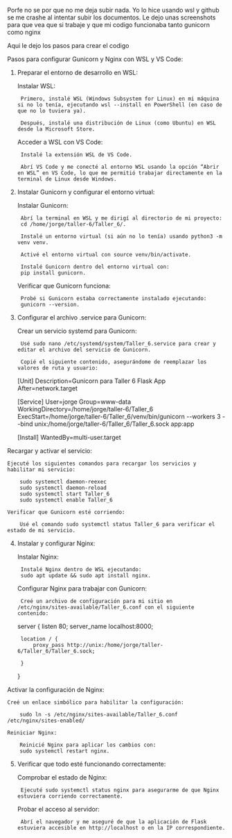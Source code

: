 Porfe no se por que no me deja subir nada. Yo lo hice usando wsl y github se me crashe al intentar subir los documentos.
Le dejo unas screenshots para que vea que si trabaje y que mi codigo funcionaba tanto gunicorn como nginx

Aqui le dejo los pasos para crear el codigo 

Pasos para configurar Gunicorn y Nginx con WSL y VS Code:
1. Preparar el entorno de desarrollo en WSL:

    Instalar WSL:

        Primero, instalé WSL (Windows Subsystem for Linux) en mi máquina si no lo tenía, ejecutando wsl --install en PowerShell (en caso de que no lo tuviera ya).

        Después, instalé una distribución de Linux (como Ubuntu) en WSL desde la Microsoft Store.

    Acceder a WSL con VS Code:

        Instalé la extensión WSL de VS Code.

        Abrí VS Code y me conecté al entorno WSL usando la opción “Abrir en WSL” en VS Code, lo que me permitió trabajar directamente en la terminal de Linux desde Windows.

2. Instalar Gunicorn y configurar el entorno virtual:

    Instalar Gunicorn:

        Abrí la terminal en WSL y me dirigí al directorio de mi proyecto:
        cd /home/jorge/taller-6/Taller_6/.

        Instalé un entorno virtual (si aún no lo tenía) usando python3 -m venv venv.

        Activé el entorno virtual con source venv/bin/activate.

        Instalé Gunicorn dentro del entorno virtual con:
        pip install gunicorn.

    Verificar que Gunicorn funciona:

        Probé si Gunicorn estaba correctamente instalado ejecutando:
        gunicorn --version.

3. Configurar el archivo .service para Gunicorn:

    Crear un servicio systemd para Gunicorn:

        Usé sudo nano /etc/systemd/system/Taller_6.service para crear y editar el archivo del servicio de Gunicorn.

        Copié el siguiente contenido, asegurándome de reemplazar los valores de ruta y usuario:

    [Unit]
    Description=Gunicorn para Taller 6 Flask App
    After=network.target

    [Service]
    User=jorge
    Group=www-data
    WorkingDirectory=/home/jorge/taller-6/Taller_6
    ExecStart=/home/jorge/taller-6/Taller_6/venv/bin/gunicorn --workers 3 --bind unix:/home/jorge/taller-6/Taller_6/Taller_6.sock app:app

    [Install]
    WantedBy=multi-user.target

Recargar y activar el servicio:

    Ejecuté los siguientes comandos para recargar los servicios y habilitar mi servicio:

        sudo systemctl daemon-reexec
        sudo systemctl daemon-reload
        sudo systemctl start Taller_6
        sudo systemctl enable Taller_6

    Verificar que Gunicorn esté corriendo:

        Usé el comando sudo systemctl status Taller_6 para verificar el estado de mi servicio.

4. Instalar y configurar Nginx:

    Instalar Nginx:

        Instalé Nginx dentro de WSL ejecutando:
        sudo apt update && sudo apt install nginx.

    Configurar Nginx para trabajar con Gunicorn:

        Creé un archivo de configuración para mi sitio en /etc/nginx/sites-available/Taller_6.conf con el siguiente contenido:

    server {
        listen 80;
        server_name localhost:8000;  

        location / {
            proxy_pass http://unix:/home/jorge/taller-6/Taller_6/Taller_6.sock;
            
        }
    }

Activar la configuración de Nginx:

    Creé un enlace simbólico para habilitar la configuración:

        sudo ln -s /etc/nginx/sites-available/Taller_6.conf /etc/nginx/sites-enabled/

    Reiniciar Nginx:

        Reinicié Nginx para aplicar los cambios con:
        sudo systemctl restart nginx.

5. Verificar que todo esté funcionando correctamente:

    Comprobar el estado de Nginx:

        Ejecuté sudo systemctl status nginx para asegurarme de que Nginx estuviera corriendo correctamente.

    Probar el acceso al servidor:

        Abrí el navegador y me aseguré de que la aplicación de Flask estuviera accesible en http://localhost o en la IP correspondiente.
